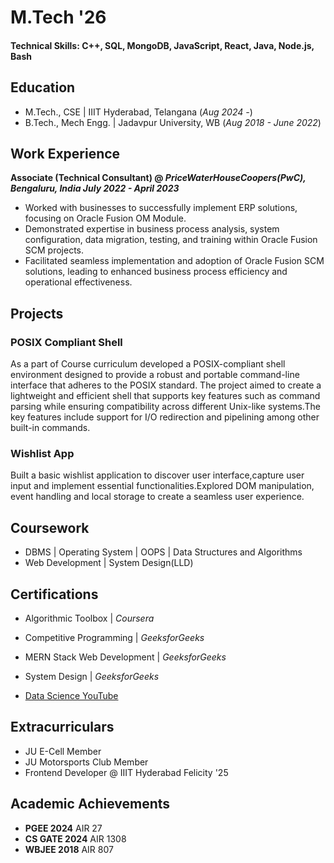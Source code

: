 # M.Tech '26

#### Technical Skills: C++, SQL, MongoDB, JavaScript, React, Java, Node.js, Bash

## Education
- M.Tech., CSE | IIIT Hyderabad, Telangana (_Aug 2024 -_)								       		
- B.Tech., Mech Engg.	| Jadavpur University, WB (_Aug 2018 - June 2022_)

    

## Work Experience
**Associate (Technical Consultant) @ _PriceWaterHouseCoopers(PwC), Bengaluru, India July 2022 - April 2023_**
- Worked with businesses to successfully implement ERP solutions, focusing on Oracle Fusion OM Module.
- Demonstrated expertise in business process analysis, system configuration, data migration, testing, and training
within Oracle Fusion SCM projects.
- Facilitated seamless implementation and adoption of Oracle Fusion SCM solutions, leading to enhanced business
process efficiency and operational effectiveness.


  

## Projects
### POSIX Compliant Shell

As a part of Course curriculum developed a POSIX-compliant shell environment designed to provide a robust and portable command-line interface that adheres to the POSIX standard. The project aimed to create a lightweight and efficient shell that supports key features such as command parsing while ensuring compatibility across different Unix-like systems.The key features include support for I/O redirection and pipelining among other built-in commands.

### Wishlist App

Built a basic wishlist application to discover user interface,capture user input and implement essential
functionalities.Explored DOM manipulation, event handling and local storage to create a seamless user experience.

  
## Coursework
- DBMS \| Operating System \| OOPS \| Data Structures and Algorithms
- Web Development \| System Design(LLD)

  
## Certifications
- Algorithmic Toolbox \| _Coursera_
- Competitive Programming \| _GeeksforGeeks_
- MERN Stack Web Development \| _GeeksforGeeks_
- System Design \| _GeeksforGeeks_

- [Data Science YouTube](https://www.youtube.com/channel/UCa9gErQ9AE5jT2DZLjXBIdA)

  
## Extracurriculars
-  JU E-Cell Member
-  JU Motorsports Club Member
-  Frontend Developer @ IIIT Hyderabad Felicity '25

## Academic Achievements
-  **PGEE 2024** AIR 27
-  **CS GATE 2024** AIR 1308
-  **WBJEE 2018** AIR 807
